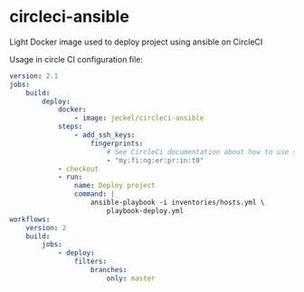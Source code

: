 # circleci-ansible

Light Docker image used to deploy project using ansible on CircleCI

Usage in circle CI configuration file:

```yaml
version: 2.1
jobs:
    build:
        deploy:
            docker:
                - image: jeckel/circleci-ansible
            steps:
                - add_ssh_keys:
                    fingerprints:
                        # See CircleCi documentation about how to use ssh keys
                        - "my:fi:ng:er:pr:in:t0"
            - checkout
            - run:
                name: Deploy project
                command: |
                    ansible-playbook -i inventories/hosts.yml \
                        playbook-deploy.yml
workflows:
    version: 2
    build:
        jobs:
            - deploy:
                filters:
                    branches:
                        only: master
```